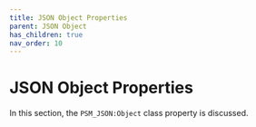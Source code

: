 ```yaml
---
title: JSON Object Properties
parent: JSON Object
has_children: true
nav_order: 10
---
```


# JSON Object Properties

In this section, the `PSM_JSON:Object` class property is discussed.
